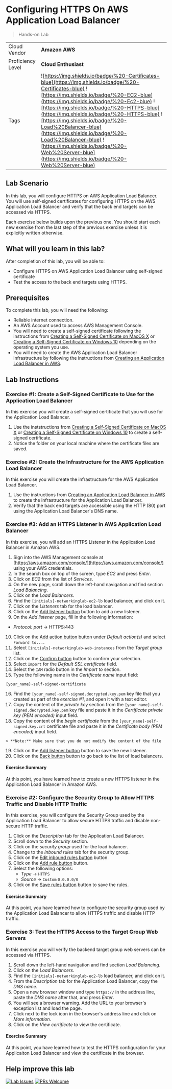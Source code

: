# Configuring HTTPS On AWS Application Load Balancer

> Hands-on Lab

|                   |                       |
| :---------------- | :-------------------- |
| Cloud Vendor      | **Amazon AWS**        |
| Proficiency Level | **Cloud  Enthusiast** |
| Tags              | ![https://img.shields.io/badge/%20-Certificates-blue](https://img.shields.io/badge/%20-Certificates-blue) ![https://img.shields.io/badge/%20-EC2-blue](https://img.shields.io/badge/%20-Ec2-blue) ![https://img.shields.io/badge/%20-HTTPS-blue](https://img.shields.io/badge/%20-HTTPS-blue) ![https://img.shields.io/badge/%20-Load%20Balancer-blue](https://img.shields.io/badge/%20-Load%20Balancer-blue) ![https://img.shields.io/badge/%20-Web%20Server-blue](https://img.shields.io/badge/%20-Web%20Server-blue)|

## Lab Scenario

In this lab, you will configure HTTPS on AWS Application Load Balancer. You will use self-signed certificates for configuring HTTPS on the AWS Application Load Balancer and verify that the back end targets can be accessed via HTTPS.

Each exercise below builds upon the previous one. You should start each new exercise from the last step of the previous exercise unless it is explicitly written otherwise.

## What will you learn in this lab?

After completion of this lab, you will be able to:

- Configure HTTPS on AWS Application Load Balancer using self-signed certificate
- Test the access to the back end targets using HTTPS.

## Prerequisites

To complete this lab, you will need the following:

- Reliable internet connection.
- An AWS Account used to access AWS Management Console.
- You will need to create a self-signed certificate following the instructions from [Creating a Self-Signed Certificate on MacOS X](../general/creating-self-signed-cert-on-macos.md) or [Creating a Self-Signed Certificate on Windows 10](../general/creating-self-signed-cert-on-windows.md) depending on the operating system you use.
- You will need to create the AWS Application Load Balancer infrastructure by following the instructions from [Creating an Application Load Balancer in AWS](../../networking-labs/aws/creating-application-load-balancer-in-aws.md).

## Lab Instructions

### Exercise #1: Create a Self-Signed Certificate to Use for the Application Load Balancer

In this exercise you will create a self-signed certificate that you will use for the Application Load Balancer.

1. Use the inststructions from [Creating a Self-Signed Certificate on MacOS X](../general/creating-self-signed-cert-on-macos.md) or [Creating a Self-Signed Certificate on Windows 10](../general/creating-self-signed-cert-on-windows.md) to create a self-signed certificate.
2. Notice the folder on your local machine where the certificate files are saved.

### Exercise #2: Create the Infrastructure for the AWS Application Load Balancer

In this exercise you will create the infrastructure for the AWS Application Load Balancer.

1. Use the instructions from [Creating an Application Load Balancer in AWS](../../networking-labs/aws/creating-application-load-balancer-in-aws.md) to create the infrastructure for the Application Load Balancer.
2. Verify that the back end targets are accessible using the HTTP (80) port using the Application Load Balancer's DNS name.

### Exercise #3: Add an HTTPS Listener in AWS Application Load Balancer

In this exercise, you will add an HTTPS Listener in the Application Load Balancer in Amazon AWS.

1. Sign into the AWS Management console at [https://aws.amazon.com/console/](https://aws.amazon.com/console/) using your AWS credentials.
2. In the search box on top of the screen, type *EC2* and press *Enter*.
3. Click on *EC2* from the list of *Services*.
4. On the new page, scroll down the left-hand navigation and find section *Load Balancing*.
5. Click on the *Load Balancers*.
6. Find the `[initials]-networkinglab-ec2-lb` load balancer, and click on it.
7. Click on the *Listeners* tab for the load balancer.
8. Click on the [Add listener button](media/aws-add-listener-blue-button.png) button to add a new listener.
9. On the *Add listener* page, fill in the following information:
  - *Protocol: port* → HTTPS:443
10. Click on the [Add action button](media/aws-add-action-dropdown-button.png) button under *Default action(s)* and select `Forward to...`.
11. Select `[initials]-networkinglab-web-instances` from the *Target group* list.
12. Click on the [Confirm button](media/aws-confirm-check-button.png) button to confirm your selection.
13. Select `Import` for the *Default SSL certificate* field.
14. Select the `IAM` radio button in the *Import to* section.
15. Type the following name in the *Certificate name* input field:
  ```
  [your_name]-self-signed-certificate
  ```
16.  Find the `[your_name]-self-signed.decrypted.key.pem` key file that you created as part of the *exercise #1*, and open it with a text editor.
17.  Copy the content of the *private key* section from the `[your_name]-self-signed.decrypted.key.pem` key file and paste it in the *Certificate private key (PEM encoded)* input field.
18.  Copy the content of the *begin certificate* from the `[your_name]-self-signed.key.crt` certificate file and paste it in the *Certificate body (PEM encoded)* input field.
    
    > **Note:** Make sure that you do not modify the content of the file
19. Click on the [Add listener button](media/aws-add-listener-blue-button.png) button to save the new listener.
20. Click on the [Back button](media/aws-back-button.png) button to go back to the list of load balancers.

#### Exercise Summary

At this point, you have learned how to create a new HTTPS listener in the Application Load Balancer in Amazon AWS.

### Exercise #2: Configure the Security Group to Allow HTTPS Traffic and Disable HTTP Traffic

In this exercise, you will configure the Security Group used by the Application Load Balancer to allow secure HTTPS traffic and disable non-secure HTTP traffic.

1. Click on the *Description* tab for the Application Load Balancer.
2. Scroll down to the *Security* section.
3. Click on the *security group* used for the load balancer.
4. Change to the *Inbound rules* tab for the security group.
5. Click on the [Edit inbound rules button](media/aws-edit-inbound-rules-button.png) button.
6. Click on the [Add rule button](media/aws-add-rule-button.png) button.
7. Select the following options:
   - *Type* → `HTTPS`
   - *Source* → `Custom` `0.0.0.0/0`
8. Click on the [Save rules button](media/aws-save-rules-orange-button.png) button to save the rules.

#### Exercise Summary

At this point, you have learned how to configure the security group used by the Application Load Balancer to allow HTTPS traffic and disable HTTP traffic.

### Exercise 3: Test the HTTPS Access to the Target Group Web Servers

In this exercise you will verify the backend target group web servers can be accessed via HTTPS.

1. Scroll down the left-hand navigation and find section *Load Balancing*.
5. Click on the *Load Balancers*.
6. Find the `[initials]-networkinglab-ec2-lb` load balancer, and click on it.
7. From the *Description* tab for the Application Load Balancer, copy the *DNS name*.
8. Open a new browser window and type `https://` in the address line, paste the *DNS name* after that, and press *Enter*.
9. You will see a browser warning. Add the URL to your browser's exception list and load the page.
10. Click next to the lock icon in the browser's address line and click on *More information*.
11. Click on the *View certificate* to view the certificate.

#### Exercise Summary

At this point, you have learned how to test the HTTPS configuration for your Applicaiton Load Balancer and view the certificate in the browser.

## Help improve this lab

[![Lab Issues](https://img.shields.io/github/issues/crimsonpinnacle/cloud-labs)](https://github.com/CrimsonPinnacle/cloud-labs/issues/new?assignees=toddysm&labels=new+lab&template=bug_template.md&title=) [![PRs Welcome](https://img.shields.io/badge/PRs-welcome-brightgreen.svg)](https://github.com/CrimsonPinnacle/cloud-labs/pulls)
